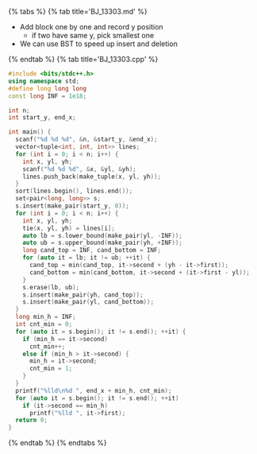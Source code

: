 {% tabs %}
{% tab title='BJ_13303.md' %}

* Add block one by one and record y position
  * if two have same y, pick smallest one
* We can use BST to speed up insert and deletion

{% endtab %}
{% tab title='BJ_13303.cpp' %}

```cpp
#include <bits/stdc++.h>
using namespace std;
#define long long long
const long INF = 1e18;

int n;
int start_y, end_x;

int main() {
  scanf("%d %d %d", &n, &start_y, &end_x);
  vector<tuple<int, int, int>> lines;
  for (int i = 0; i < n; i++) {
    int x, yl, yh;
    scanf("%d %d %d", &x, &yl, &yh);
    lines.push_back(make_tuple(x, yl, yh));
  }
  sort(lines.begin(), lines.end());
  set<pair<long, long>> s;
  s.insert(make_pair(start_y, 0));
  for (int i = 0; i < n; i++) {
    int x, yl, yh;
    tie(x, yl, yh) = lines[i];
    auto lb = s.lower_bound(make_pair(yl, -INF));
    auto ub = s.upper_bound(make_pair(yh, +INF));
    long cand_top = INF, cand_bottom = INF;
    for (auto it = lb; it != ub; ++it) {
      cand_top = min(cand_top, it->second + (yh - it->first));
      cand_bottom = min(cand_bottom, it->second + (it->first - yl));
    }
    s.erase(lb, ub);
    s.insert(make_pair(yh, cand_top));
    s.insert(make_pair(yl, cand_bottom));
  }
  long min_h = INF;
  int cnt_min = 0;
  for (auto it = s.begin(); it != s.end(); ++it) {
    if (min_h == it->second)
      cnt_min++;
    else if (min_h > it->second) {
      min_h = it->second;
      cnt_min = 1;
    }
  }
  printf("%lld\n%d ", end_x + min_h, cnt_min);
  for (auto it = s.begin(); it != s.end(); ++it)
    if (it->second == min_h)
      printf("%lld ", it->first);
  return 0;
}
```

{% endtab %}
{% endtabs %}